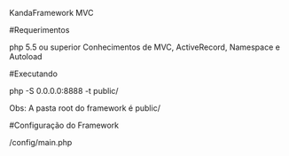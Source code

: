 
KandaFramework MVC

#Requerimentos

php  5.5 ou superior
Conhecimentos de MVC, ActiveRecord, Namespace e Autoload
 
#Executando

php -S 0.0.0.0:8888 -t public/

Obs: A pasta root do framework é public/ 

#Configuração do Framework

/config/main.php
